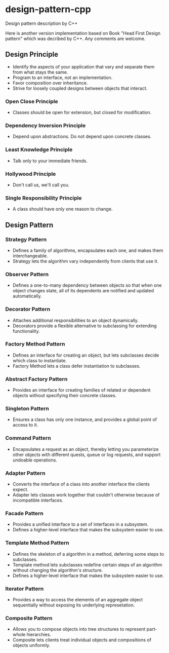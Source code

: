# design-pattern-cpp
Design pattern description by C++

Here is another version implementation based on Book "Head First Design pattern" which was decribed by C++.
Any comments are welcome.

## Design Principle
 - Identify the aspects of your application that vary and separate them from what stays the same.
 - Program to an interface, not an implementation.
 - Favor composition over inheritance.
 - Strive for loosely coupled designs between objects that interact.

### Open Close Principle
  - Classes should be open for extension, but closed for modification.
### Dependency Inversion Principle
  - Depend upon abstractions. Do not depend upon concrete classes.
### Least Knowledge Principle
  - Talk only to your immediate friends.
### Hollywood Principle
  - Don't call us, we'll call you.
### Single Responsibility Principle
  - A class should have only one reason to change.



## Design Pattern

### Strategy Pattern
  - Defines a family of algorithms, encapsulates each one, and makes them interchangeable.
  - Strategy lets the algorithm vary independently from clients that use it.

### Observer Pattern
  - Defines a one-to-many dependency between objects so that when one object changes state,
    all of its dependents are notified and updated automatically.

### Decorator Pattern
  - Attaches additional responsibilities to an object dynamically.
  - Decorators provide a flexible alternative to subclassing for extending functionality.

### Factory Method Pattern
  - Defines an interface for creating an object, but lets subclasses decide which class to instantiate.
  - Factory Method lets a class defer instantiation to subclasses.

### Abstract Factory Pattern
  - Provides an interface for creating families of related or dependent objects without specifying their concrete classes.

### Singleton Pattern
  - Ensures a class has only one instance, and provides a global point of access to it.

### Command Pattern
  - Encapsulates a request as an object, thereby letting you parameterize other objects with different quests,
    queue or log requests, and support undoable operations.

### Adapter Pattern
  - Converts the interface of a class into another interface the clients expect.
  - Adapter lets classes work together that couldn't otherwise because of incompatible interfaces.

### Facade Pattern
  - Provides a unified interface to a set of interfaces in a subsystem.
  - Defines a higher-level interface that makes the subsystem easier to use.

### Template Method Pattern
  - Defines the skeleton of a algorithm in a method, deferring some steps to subclasses.
  - Template method lets subclasses redefine certain steps of an algorithm without changing the algorithm's structure.
  - Defines a higher-level interface that makes the subsystem easier to use.

### Iterator Pattern
  - Provides a way to access the elements of an aggregate object sequentially without exposing its underlying represetation.

### Composite Pattern
  - Allows you to compose objects into tree structures to represent part-whole hierarchies.
  - Composite lets clients treat individual objects and compositions of objects uniformly.
